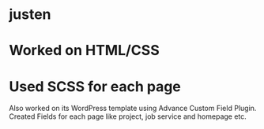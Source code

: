 # justen

# Worked on HTML/CSS 
# Used SCSS for each page

Also worked on its WordPress template using Advance Custom Field Plugin. Created Fields for each page like project, job service and homepage etc. 
